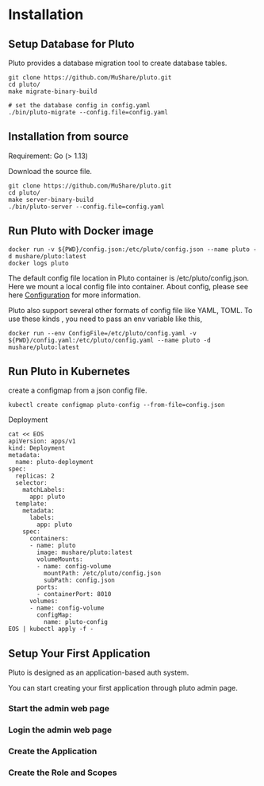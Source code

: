 # Installation

## Setup Database for Pluto

Pluto provides a database migration tool to create database tables.

```
git clone https://github.com/MuShare/pluto.git
cd pluto/
make migrate-binary-build

# set the database config in config.yaml
./bin/pluto-migrate --config.file=config.yaml
```

## Installation from source

Requirement: Go (> 1.13)

Download the source file.
```
git clone https://github.com/MuShare/pluto.git
cd pluto/
make server-binary-build
./bin/pluto-server --config.file=config.yaml
```

## Run Pluto with Docker image
```
docker run -v ${PWD}/config.json:/etc/pluto/config.json --name pluto -d mushare/pluto:latest
docker logs pluto
```
The default config file location in Pluto container is /etc/pluto/config.json.
Here we mount a local config file into container. About config, please see here [Configuration](https://github.com/MuShare/pluto/blob/master/docs/configuration.md) for more information.

Pluto also support several other formats of config file like YAML, TOML.
To use these kinds , you need to pass an env variable like this,
```
docker run --env ConfigFile=/etc/pluto/config.yaml -v ${PWD}/config.yaml:/etc/pluto/config.yaml --name pluto -d mushare/pluto:latest
```

## Run Pluto in Kubernetes
create a configmap from a json config file.
```
kubectl create configmap pluto-config --from-file=config.json
```
Deployment
```
cat << EOS
apiVersion: apps/v1
kind: Deployment
metadata:
  name: pluto-deployment
spec:
  replicas: 2
  selector:
    matchLabels:
      app: pluto
  template:
    metadata:
      labels:
        app: pluto
    spec:
      containers:
      - name: pluto
        image: mushare/pluto:latest
        volumeMounts:
        - name: config-volume
          mountPath: /etc/pluto/config.json
          subPath: config.json
        ports:
        - containerPort: 8010
      volumes:
      - name: config-volume
        configMap:
          name: pluto-config
EOS | kubectl apply -f -
```

## Setup Your First Application

Pluto is designed as an application-based auth system.

You can start creating your first application through pluto admin page.

### Start the admin web page

### Login the admin web page

### Create the Application

### Create the Role and Scopes
